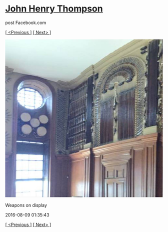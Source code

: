 # [John Henry Thompson](../README.md)
post Facebook.com

[[ <Previous ]](2016-08-09-3.md) [[ Next> ]](2016-08-09-5.md)

[![](../media/2016-08-09/Timeline-Photos-Weapons-on-display.jpg)](../README.md)

Weapons on display

2016-08-09 01:35:43

[[ <Previous ]](2016-08-09-3.md) [[ Next> ]](2016-08-09-5.md)